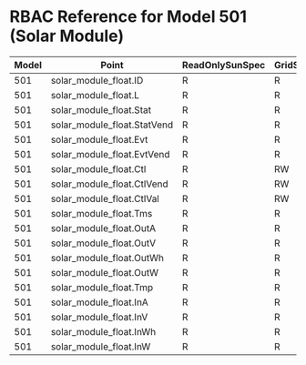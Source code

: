 # RBAC Reference for Model 501 (Solar Module)

| Model | Point | ReadOnlySunSpec | GridServiceSunSpec | NetworkAdministratorSunSpec | SuperAdministratorSpec | 
|-------|-------|------------------|---------------------|------------------|--------------------|
| 501 | solar_module_float.ID | R | R | R | R |
| 501 | solar_module_float.L | R | R | R | R |
| 501 | solar_module_float.Stat | R | R | R | R |
| 501 | solar_module_float.StatVend | R | R | R | R |
| 501 | solar_module_float.Evt | R | R | R | R |
| 501 | solar_module_float.EvtVend | R | R | R | R |
| 501 | solar_module_float.Ctl | R | RW | R | RW |
| 501 | solar_module_float.CtlVend | R | RW | R | RW |
| 501 | solar_module_float.CtlVal | R | RW | R | RW |
| 501 | solar_module_float.Tms | R | R | R | R |
| 501 | solar_module_float.OutA | R | R | R | R |
| 501 | solar_module_float.OutV | R | R | R | R |
| 501 | solar_module_float.OutWh | R | R | R | R |
| 501 | solar_module_float.OutW | R | R | R | R |
| 501 | solar_module_float.Tmp | R | R | R | R |
| 501 | solar_module_float.InA | R | R | R | R |
| 501 | solar_module_float.InV | R | R | R | R |
| 501 | solar_module_float.InWh | R | R | R | R |
| 501 | solar_module_float.InW | R | R | R | R |
